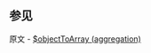 ## 参见

原文 - [$objectToArray (aggregation)]( https://docs.mongodb.com/manual/reference/operator/aggregation/objectToArray/ )

